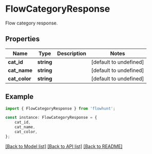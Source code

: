 # FlowCategoryResponse

Flow category response.

## Properties

Name | Type | Description | Notes
------------ | ------------- | ------------- | -------------
**cat_id** | **string** |  | [default to undefined]
**cat_name** | **string** |  | [default to undefined]
**cat_color** | **string** |  | [default to undefined]

## Example

```typescript
import { FlowCategoryResponse } from 'flowhunt';

const instance: FlowCategoryResponse = {
    cat_id,
    cat_name,
    cat_color,
};
```

[[Back to Model list]](../README.md#documentation-for-models) [[Back to API list]](../README.md#documentation-for-api-endpoints) [[Back to README]](../README.md)
